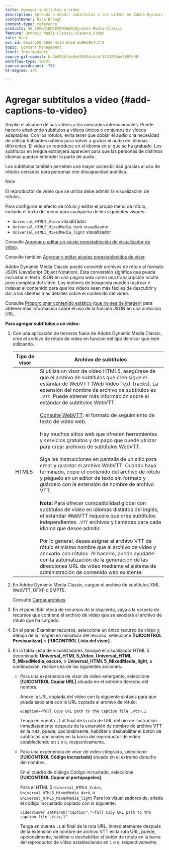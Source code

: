 ```yaml
---
title: Agregar subtítulos a vídeo
description: Aprenda a añadir subtítulos a los vídeos en Adobe Dynamic Media Classic.
contentOwner: Rick Brough
content-type: reference
products: SG_EXPERIENCEMANAGER/Dynamic-Media-Classic
feature: Dynamic Media Classic,Viewers,Video
role: User
exl-id: 66a1ab20-6036-4c3d-bb66-dd06d917c7f2
topic: Content Management
level: Intermediate
source-git-commit: bc3b696bfde0ed55894cdcbf3533299ae7697e98
workflow-type: tm+mt
source-wordcount: '705'
ht-degree: 17%

---
```


# Agregar subtítulos a vídeo {#add-captions-to-video}

Amplíe el alcance de sus vídeos a los mercados internacionales. Puede hacerlo añadiendo subtítulos a vídeos únicos o conjuntos de vídeos adaptables. Con los rótulos, evita tener que doblar el audio o la necesidad de utilizar hablantes nativos para volver a grabar el audio en idiomas diferentes. El vídeo se reproduce en el idioma en el que se ha grabado. Los subtítulos en lengua extranjera aparecen para que las personas de distintos idiomas puedan entender la parte de audio.

Los subtítulos también permiten una mayor accesibilidad gracias al uso de rótulos cerrados para personas con discapacidad auditiva.

>[!NOTE]
>
>El reproductor de vídeo que se utiliza debe admitir la visualización de rótulos.

Para configurar el efecto de rótulo y editar el propio menú de rótulo, incluido el texto del menú para cualquiera de los siguientes visores:

* `Universal_HTML5_Video` visualizador
* `Universal_HTML5_MixedMedia_dark` visualizador
* `Universal_HTML5_MixedMedia_light` visualizador

Consulte [Agregar o editar un ajuste preestablecido de visualizador de vídeo](previewing-videos-video-viewer.md#adding_or_editing_a_video_viewer_preset).

Consulte también [Agregar y editar ajustes preestablecidos de visor](application-setup.md#adding_and_editing_viewer_presets).

Adobe Dynamic Media Classic puede convertir archivos de rótulo al formato JSON (JavaScript Object Notation). Esta conversión significa que puede incrustar el texto JSON en una página web como una transcripción oculta pero completa del vídeo. Los motores de búsqueda pueden rastrear e indexar el contenido para que los vídeos sean más fáciles de descubrir y dar a los clientes más detalles sobre el contenido del vídeo.

Consulte [Proporcionar contenido estático (que no sea de imagen)](https://experienceleague.adobe.com/en/docs/dynamic-media-developer-resources/image-serving-api/image-serving-api/c-serving-static-nonimage-contents#image-serving-api) para obtener más información sobre el uso de la función JSON en una dirección URL.

**Para agregar subtítulos a un vídeo:**

1. Con una aplicación de terceros fuera de Adobe Dynamic Media Classic, cree el archivo de rótulo de vídeo en función del tipo de visor que esté utilizando.

   | Tipo de visor | Archivo de subtítulos |
   |--- |--- |
   | HTML5 | Si utiliza un visor de vídeo HTML5, asegúrese de que el archivo de subtítulos que cree sigue el estándar de WebVTT (Web Video Text Tracks). La extensión del nombre de archivo de subtítulos es `.VTT`. Puede obtener más información sobre el estándar de subtítulos WebVTT.<br><br>[Consulte WebVTT](https://w3c.github.io/webvtt/): el formato de seguimiento de texto de vídeo web. <br><br>Hay muchos sitios web que ofrecen herramientas y servicios gratuitos y de pago que puede utilizar para crear archivos de subtítulos WebVTT. <br><br>Siga las instrucciones en pantalla de un sitio para crear y guardar el archivo WebVTT. Cuando haya terminado, copie el contenido del archivo de rótulo y péguelo en un editor de texto sin formato y guárdelo con la extensión de nombre de archivo VTT. <br><br><b>Nota:</b> Para ofrecer compatibilidad global con subtítulos de vídeo en idiomas distintos del inglés, el estándar WebVTT requiere que cree subtítulos independientes `.VTT` archivos y llamadas para cada idioma que desee admitir. <br><br>Por lo general, desea asignar al archivo VTT de rótulo el mismo nombre que al archivo de vídeo y anexarlo con rótulos. Al hacerlo, puede ayudarle con la automatización de la generación de las direcciones URL de vídeo mediante el sistema de administración de contenido web existente. |

1. En Adobe Dynamic Media Classic, cargue el archivo de subtítulos XML WebVTT, DFXP o SMPTE.

   Consulte [Cargar archivos](uploading-files.md#uploading_files).

1. En el panel Biblioteca de recursos de la izquierda, vaya a la carpeta de recursos que contiene el archivo de vídeo que se asociará al archivo de rótulo que ha cargado.
1. En el panel Examinar recursos, seleccione un único recurso de vídeo y, debajo de la imagen en miniatura del recurso, seleccione **[!UICONTROL Previsualizar]** > **[!UICONTROL Lista del visor]**.
1. En la tabla Lista de visualizadores, busque el visualizador HTML 5 denominado **Universal_HTML 5_Video**, **Universal_HTML 5_MixedMedia_oscuro**, o **Universal_HTML 5_MixedMedia_light**, a continuación, realice una de las siguientes acciones:

   * Para una experiencia de visor de vídeo emergente, seleccione **[!UICONTROL Copiar URL]** situado en el extremo derecho del nombre.

     Anexe la URL copiada del vídeo con la siguiente sintaxis para que pueda asociarla con la URL copiada al archivo de rótulo:

     `&caption=<full Copy URL path to the caption file .vtt>,1`

     Tenga en cuenta `,1` al final de la ruta de URL del pie de ilustración. Inmediatamente después de la extensión de nombre de archivo VTT en la ruta, puede, opcionalmente, habilitar o deshabilitar el botón de subtítulos opcionales en la barra del reproductor de vídeo estableciendo en `1` o `0`, respectivamente.

   * Para una experiencia de visor de vídeo integrada, seleccione **[!UICONTROL Código incrustado]** situado en el extremo derecho del nombre.

     En el cuadro de diálogo Código incrustado, seleccione **[!UICONTROL Copiar al portapapeles]**.

     Para el HTML 5 `Universal_HTML5_Video`, `Universal_HTML5_MixedMedia_dark`, o `Universal_HTML5_MixedMedia_light` Para los visualizadores de, añada el código incrustado copiado con lo siguiente:

     `videoViewer.setParam("caption","<full Copy URL path to the caption file .vtt>,1"`

     Tenga en cuenta `,1` al final de la ruta URL. Inmediatamente después de la extensión de nombre de archivo VTT en la ruta URL, puede, opcionalmente, habilitar o deshabilitar el botón de rótulo en la barra del reproductor de vídeo estableciendo en `1` o `0`, respectivamente.
